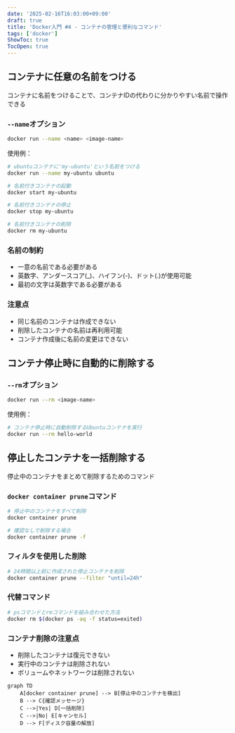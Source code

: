 ```yaml
---
date: '2025-02-16T16:03:00+09:00'
draft: true
title: 'Docker入門 #4 - コンテナの管理と便利なコマンド'
tags: ['docker']
ShowToc: true
TocOpen: true
---
```


## コンテナに任意の名前をつける

コンテナに名前をつけることで、コンテナIDの代わりに分かりやすい名前で操作できる

### `--name`オプション

```sh
docker run --name <name> <image-name>
```

使用例：

```sh
# ubuntuコンテナに'my-ubuntu'という名前をつける
docker run --name my-ubuntu ubuntu

# 名前付きコンテナの起動
docker start my-ubuntu

# 名前付きコンテナの停止
docker stop my-ubuntu

# 名前付きコンテナの削除
docker rm my-ubuntu
```

### 名前の制約

- 一意の名前である必要がある
- 英数字、アンダースコア(_)、ハイフン(-)、ドット(.)が使用可能
- 最初の文字は英数字である必要がある

### 注意点

- 同じ名前のコンテナは作成できない
- 削除したコンテナの名前は再利用可能
- コンテナ作成後に名前の変更はできない

## コンテナ停止時に自動的に削除する

### `--rm`オプション

```sh
docker run --rm <image-name>
```

使用例：

```sh
# コンテナ停止時に自動削除するUbuntuコンテナを実行
docker run --rm hello-world
```

## 停止したコンテナを一括削除する

停止中のコンテナをまとめて削除するためのコマンド

### `docker container prune`コマンド

```sh
# 停止中のコンテナをすべて削除
docker container prune

# 確認なしで削除する場合
docker container prune -f
```

### フィルタを使用した削除

```sh
# 24時間以上前に作成された停止コンテナを削除
docker container prune --filter "until=24h"
```

### 代替コマンド

```sh
# psコマンドとrmコマンドを組み合わせた方法
docker rm $(docker ps -aq -f status=exited)
```

### コンテナ削除の注意点

- 削除したコンテナは復元できない
- 実行中のコンテナは削除されない
- ボリュームやネットワークは削除されない

```mermaid
graph TD
    A[docker container prune] --> B[停止中のコンテナを検出]
    B --> C{確認メッセージ}
    C -->|Yes| D[一括削除]
    C -->|No| E[キャンセル]
    D --> F[ディスク容量の解放]
```

